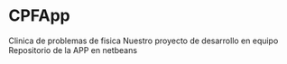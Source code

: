 CPFApp
======
Clinica de problemas de fisica
Nuestro proyecto de desarrollo en equipo
Repositorio de la APP en netbeans
